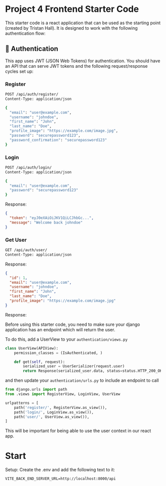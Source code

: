 # Project 4 Frontend Starter Code

This starter code is a react application that can be used as the starting point (created by Tristan Hall). It is designed to work with the following authentication flow:

## 🔐 Authentication

This app uses JWT (JSON Web Tokens) for authentication. You should have an API that can serve JWT tokens and the following request/response cycles set up:

### Register

```bash
POST /api/auth/register/
Content-Type: application/json

{
  "email": "user@example.com",
  "username": "johndoe",
  "first_name": "John",
  "last_name": "Doe",
  "profile_image": "https://example.com/image.jpg",
  "password": "securepassword123",
  "password_confirmation": "securepassword123"
}
```

### Login

```bash
POST /api/auth/login/
Content-Type: application/json

{
  "email": "user@example.com",
  "password": "securepassword123"
}
```

Response:

```json
{
  "token": "eyJ0eXAiOiJKV1QiLCJhbGc...",
  "message": "Welcome back johndoe"
}
```

### Get User

```bash
GET /api/auth/user/
Content-Type: application/json
```

Response:

```json
{
  "id": 1,
  "email": "user@example.com",
  "username": "johndoe",
  "first_name": "John",
  "last_name": "Doe",
  "profile_image": "https://example.com/image.jpg"
}
```

Response:

Before using this starter code, you need to make sure your django application has an endpoint which will return the user.

To do this, add a UserView to your `authentication/views.py`

```python
class UserView(APIView):
    permission_classes = (IsAuthenticated, )

    def get(self, request):
        serialized_user = UserSerializer(request.user)
        return Response(serialized_user.data, status=status.HTTP_200_OK)
```

and then update your `authentication/urls.py` to include an endpoint to call

```python
from django.urls import path
from .views import RegisterView, LoginView, UserView

urlpatterns = [
    path('register/', RegisterView.as_view()),
    path('login/', LoginView.as_view()),
    path('user/', UserView.as_view()),
]
```

This will be important for being able to use the user context in our react app.

# Start

Setup: Create the .env and add the following text to it:

```plaintext
VITE_BACK_END_SERVER_URL=http://localhost:8000/api
```

